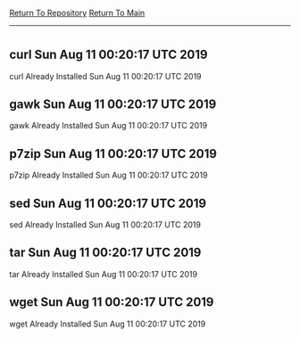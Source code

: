 [Return To Repository](https://github.com/deathbybandaid/piholeparser/)
[Return To Main](https://github.com/deathbybandaid/piholeparser/blob/master/RecentRunLogs/Mainlog.md)
____________________________________
# 
## curl Sun Aug 11 00:20:17 UTC 2019
curl Already Installed Sun Aug 11 00:20:17 UTC 2019
## gawk Sun Aug 11 00:20:17 UTC 2019
gawk Already Installed Sun Aug 11 00:20:17 UTC 2019
## p7zip Sun Aug 11 00:20:17 UTC 2019
p7zip Already Installed Sun Aug 11 00:20:17 UTC 2019
## sed Sun Aug 11 00:20:17 UTC 2019
sed Already Installed Sun Aug 11 00:20:17 UTC 2019
## tar Sun Aug 11 00:20:17 UTC 2019
tar Already Installed Sun Aug 11 00:20:17 UTC 2019
## wget Sun Aug 11 00:20:17 UTC 2019
wget Already Installed Sun Aug 11 00:20:17 UTC 2019
